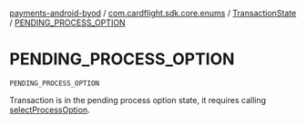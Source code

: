 [payments-android-byod](../../index.md) / [com.cardflight.sdk.core.enums](../index.md) / [TransactionState](index.md) / [PENDING_PROCESS_OPTION](./-p-e-n-d-i-n-g_-p-r-o-c-e-s-s_-o-p-t-i-o-n.md)

# PENDING_PROCESS_OPTION

`PENDING_PROCESS_OPTION`

Transaction is in the pending process option state, it requires calling
[selectProcessOption](#).

